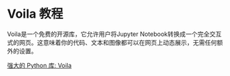 # Voila 教程

<show-structure depth="3"/>

Voila是一个免费的开源库，它允许用户将Jupyter Notebook转换成一个完全交互式的网页。这意味着你的代码、文本和图像都可以在网页上动态展示，无需任何额外的设置。


<seealso>
<category ref="ref_docs">
    <a href="https://mp.weixin.qq.com/s/cUbJaulstvWveL9mjWkLEA">强大的 Python 库: Voila</a>
</category>
<category ref="ref_github">
</category>
<category ref="ref_issues">
</category>
<category ref="ref_hf">
</category>
<category ref="ref_ms">
</category>
</seealso>


